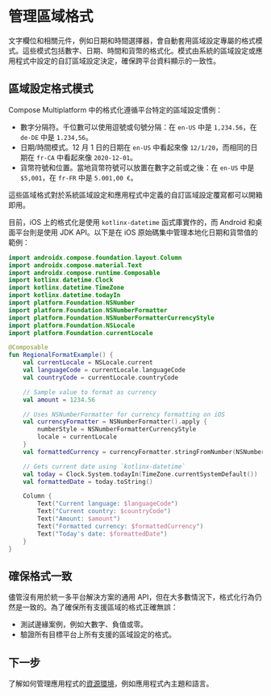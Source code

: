 # 管理區域格式

文字欄位和相關元件，例如日期和時間選擇器，會自動套用區域設定專屬的格式模式。這些模式包括數字、日期、時間和貨幣的格式化。模式由系統的區域設定或應用程式中設定的自訂區域設定決定，確保跨平台資料顯示的一致性。

## 區域設定格式模式

Compose Multiplatform 中的格式化遵循平台特定的區域設定慣例：

*   數字分隔符。千位數可以使用逗號或句號分隔：在 `en-US` 中是 `1,234.56`，在 `de-DE` 中是 `1.234,56`。
*   日期/時間模式。12 月 1 日的日期在 `en-US` 中看起來像 `12/1/20`，而相同的日期在 `fr-CA` 中看起來像 `2020-12-01`。
*   貨幣符號和位置。當地貨幣符號可以放置在數字之前或之後：在 `en-US` 中是 `$5,001`，在 `fr-FR` 中是 `5.001,00 €`。

這些區域格式對於系統區域設定和應用程式中定義的自訂區域設定覆寫都可以開箱即用。

目前，iOS 上的格式化是使用 `kotlinx-datetime` 函式庫實作的，而 Android 和桌面平台則是使用 JDK API。以下是在 iOS 原始碼集中管理本地化日期和貨幣值的範例：

```kotlin
import androidx.compose.foundation.layout.Column
import androidx.compose.material.Text
import androidx.compose.runtime.Composable
import kotlinx.datetime.Clock
import kotlinx.datetime.TimeZone
import kotlinx.datetime.todayIn
import platform.Foundation.NSNumber
import platform.Foundation.NSNumberFormatter
import platform.Foundation.NSNumberFormatterCurrencyStyle
import platform.Foundation.NSLocale
import platform.Foundation.currentLocale

@Composable
fun RegionalFormatExample() {
    val currentLocale = NSLocale.current
    val languageCode = currentLocale.languageCode 
    val countryCode = currentLocale.countryCode 

    // Sample value to format as currency
    val amount = 1234.56

    // Uses NSNumberFormatter for currency formatting on iOS
    val currencyFormatter = NSNumberFormatter().apply { 
        numberStyle = NSNumberFormatterCurrencyStyle
        locale = currentLocale
    }
    val formattedCurrency = currencyFormatter.stringFromNumber(NSNumber(amount)) 

    // Gets current date using `kotlinx-datetime`
    val today = Clock.System.todayIn(TimeZone.currentSystemDefault())
    val formattedDate = today.toString()

    Column {
        Text("Current language: $languageCode")
        Text("Current country: $countryCode")
        Text("Amount: $amount")
        Text("Formatted currency: $formattedCurrency")
        Text("Today's date: $formattedDate")
    }
}
```

## 確保格式一致

儘管沒有用於統一多平台解決方案的通用 API，但在大多數情況下，格式化行為仍然是一致的。為了確保所有支援區域的格式正確無誤：

*   測試邊緣案例，例如大數字、負值或零。
*   驗證所有目標平台上所有支援的區域設定的格式。

## 下一步

了解如何管理應用程式的[資源環境](compose-resource-environment.md)，例如應用程式內主題和語言。